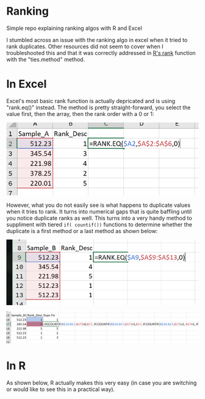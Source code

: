 # Ranking
Simple repo explaining ranking algos with R and Excel

I stumbled across an issue with the ranking algo in excel when it tried to rank duplicates. Other resources did not seem to cover when I troubleshooted this and that it was correctly addressed in [R's rank](https://www.rdocumentation.org/packages/base/versions/3.6.2/topics/rank) function with the "ties.method" method.

# In Excel
Excel's most basic rank function is actually depricated and is using "rank.eq()" instead. The method is pretty straight-forward, you select the value first, then the array, then the rank order with a 0 or 1:

![](https://raw.githubusercontent.com/alanoakes/Ranking/master/samplea.PNG)

However, what you do not easily see is what happens to duplicate values when it tries to rank. It turns into numerical gaps that is quite baffling until you notice duplicate ranks as well. This turns into a very handy method to suppliment with tiered  `if( countif())` functions to determine whether the duplicate is a first method or a last method as shown below:

![](https://raw.githubusercontent.com/alanoakes/Ranking/master/sampleb.PNG)

![](https://raw.githubusercontent.com/alanoakes/Ranking/master/sampleb1.PNG)

# In R
As shown below, R actually makes this very easy (in case you are switching or would like to see this in a practical way). 

